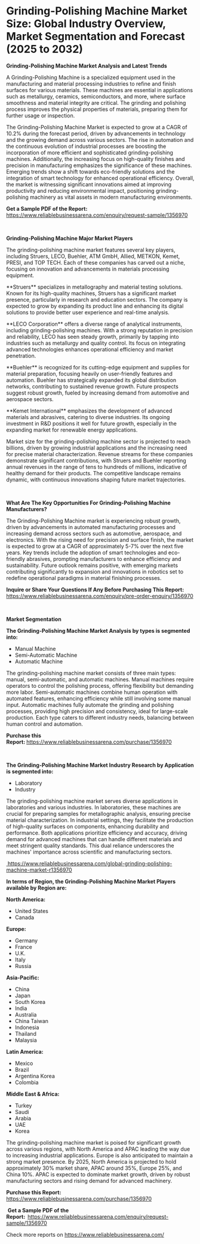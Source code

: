<p><h1>Grinding-Polishing Machine Market Size: Global Industry Overview, Market Segmentation and Forecast (2025 to 2032)</h1></p><p><strong>Grinding-Polishing Machine Market Analysis and Latest Trends</strong></p>
<p><p>A Grinding-Polishing Machine is a specialized equipment used in the manufacturing and material processing industries to refine and finish surfaces for various materials. These machines are essential in applications such as metallurgy, ceramics, semiconductors, and more, where surface smoothness and material integrity are critical. The grinding and polishing process improves the physical properties of materials, preparing them for further usage or inspection. </p><p>The Grinding-Polishing Machine Market is expected to grow at a CAGR of 10.2% during the forecast period, driven by advancements in technology and the growing demand across various sectors. The rise in automation and the continuous evolution of industrial processes are boosting the incorporation of more efficient and sophisticated grinding-polishing machines. Additionally, the increasing focus on high-quality finishes and precision in manufacturing emphasizes the significance of these machines. Emerging trends show a shift towards eco-friendly solutions and the integration of smart technology for enhanced operational efficiency. Overall, the market is witnessing significant innovations aimed at improving productivity and reducing environmental impact, positioning grinding-polishing machinery as vital assets in modern manufacturing environments.</p></p>
<p><strong>Get a Sample PDF of the Report:&nbsp;</strong> <a href="https://www.reliablebusinessarena.com/enquiry/request-sample/1356970?utm_campaign=3443&utm_medium=2&utm_source=Github&utm_content=ia&utm_term=11042025&utm_id=grinding-polishing-machine">https://www.reliablebusinessarena.com/enquiry/request-sample/1356970</a></p>
<p>&nbsp;</p>
<p><strong>Grinding-Polishing Machine Major Market Players</strong></p>
<p><p>The grinding-polishing machine market features several key players, including Struers, LECO, Buehler, ATM GmbH, Allied, METKON, Kemet, PRESI, and TOP TECH. Each of these companies has carved out a niche, focusing on innovation and advancements in materials processing equipment.</p><p>**Struers** specializes in metallography and material testing solutions. Known for its high-quality machines, Struers has a significant market presence, particularly in research and education sectors. The company is expected to grow by expanding its product line and enhancing its digital solutions to provide better user experience and real-time analysis.</p><p>**LECO Corporation** offers a diverse range of analytical instruments, including grinding-polishing machines. With a strong reputation in precision and reliability, LECO has seen steady growth, primarily by tapping into industries such as metallurgy and quality control. Its focus on integrating advanced technologies enhances operational efficiency and market penetration.</p><p>**Buehler** is recognized for its cutting-edge equipment and supplies for material preparation, focusing heavily on user-friendly features and automation. Buehler has strategically expanded its global distribution networks, contributing to sustained revenue growth. Future prospects suggest robust growth, fueled by increasing demand from automotive and aerospace sectors.</p><p>**Kemet International** emphasizes the development of advanced materials and abrasives, catering to diverse industries. Its ongoing investment in R&D positions it well for future growth, especially in the expanding market for renewable energy applications.</p><p>Market size for the grinding-polishing machine sector is projected to reach billions, driven by growing industrial applications and the increasing need for precise material characterization. Revenue streams for these companies demonstrate significant contributions, with Struers and Buehler reporting annual revenues in the range of tens to hundreds of millions, indicative of healthy demand for their products. The competitive landscape remains dynamic, with continuous innovations shaping future market trajectories.</p></p>
<p>&nbsp;</p>
<p><strong>What Are The Key Opportunities For Grinding-Polishing Machine Manufacturers?</strong></p>
<p><p>The Grinding-Polishing Machine market is experiencing robust growth, driven by advancements in automated manufacturing processes and increasing demand across sectors such as automotive, aerospace, and electronics. With the rising need for precision and surface finish, the market is expected to grow at a CAGR of approximately 5-7% over the next five years. Key trends include the adoption of smart technologies and eco-friendly abrasives, prompting manufacturers to enhance efficiency and sustainability. Future outlook remains positive, with emerging markets contributing significantly to expansion and innovations in robotics set to redefine operational paradigms in material finishing processes.</p></p>
<p><strong>Inquire or Share Your Questions If Any Before Purchasing This Report:</strong> <a href="https://www.reliablebusinessarena.com/enquiry/pre-order-enquiry/1356970?utm_campaign=3443&utm_medium=2&utm_source=Github&utm_content=ia&utm_term=11042025&utm_id=grinding-polishing-machine">https://www.reliablebusinessarena.com/enquiry/pre-order-enquiry/1356970</a></p>
<p>&nbsp;</p>
<p><strong>Market Segmentation</strong></p>
<p><strong>The Grinding-Polishing Machine Market Analysis by types is segmented into:</strong></p>
<p><ul><li>Manual Machine</li><li>Semi-Automatic Machine</li><li>Automatic Machine</li></ul></p>
<p><p>The grinding-polishing machine market consists of three main types: manual, semi-automatic, and automatic machines. Manual machines require operators to control the polishing process, offering flexibility but demanding more labor. Semi-automatic machines combine human operation with automated features, enhancing efficiency while still involving some manual input. Automatic machines fully automate the grinding and polishing processes, providing high precision and consistency, ideal for large-scale production. Each type caters to different industry needs, balancing between human control and automation.</p></p>
<p><strong>Purchase this Report:&nbsp;</strong><a href="https://www.reliablebusinessarena.com/purchase/1356970?utm_campaign=3443&utm_medium=2&utm_source=Github&utm_content=ia&utm_term=11042025&utm_id=grinding-polishing-machine">https://www.reliablebusinessarena.com/purchase/1356970</a></p>
<p>&nbsp;</p>
<p><strong>The Grinding-Polishing Machine Market Industry Research by Application is segmented into:</strong></p>
<p><ul><li>Laboratory</li><li>Industry</li></ul></p>
<p><p>The grinding-polishing machine market serves diverse applications in laboratories and various industries. In laboratories, these machines are crucial for preparing samples for metallographic analysis, ensuring precise material characterization. In industrial settings, they facilitate the production of high-quality surfaces on components, enhancing durability and performance. Both applications prioritize efficiency and accuracy, driving demand for advanced machines that can handle different materials and meet stringent quality standards. This dual reliance underscores the machines' importance across scientific and manufacturing sectors.</p></p>
<p><a href="https://www.reliablebusinessarena.com/global-grinding-polishing-machine-market-r1356970?utm_campaign=3443&utm_medium=2&utm_source=Github&utm_content=ia&utm_term=11042025&utm_id=grinding-polishing-machine">&nbsp;https://www.reliablebusinessarena.com/global-grinding-polishing-machine-market-r1356970</a></p>
<p><strong>In terms of Region, the Grinding-Polishing Machine Market Players available by Region are:</strong></p>
<p>
    <p> <strong> North America: </strong>
        <ul>
            <li>United States</li>
            <li>Canada</li>
        </ul>
        </p> 
    <p> <strong> Europe: </strong>
        <ul>
            <li>Germany</li>
            <li>France</li>
            <li>U.K.</li>
            <li>Italy</li>
            <li>Russia</li>
        </ul>
        </p> 
    <p> <strong> Asia-Pacific: </strong>
        <ul>
            <li>China</li>
            <li>Japan</li>
            <li>South Korea</li>
            <li>India</li>
            <li>Australia</li>
            <li>China Taiwan</li>
            <li>Indonesia</li>
            <li>Thailand</li>
            <li>Malaysia</li>
        </ul>
        </p> 
    <p> <strong> Latin America: </strong>
        <ul>
            <li>Mexico</li>
            <li>Brazil</li>
            <li>Argentina Korea</li>
            <li>Colombia</li>
        </ul>
        </p> 
    <p> <strong> Middle East & Africa: </strong>
        <ul>
            <li>Turkey</li>
            <li>Saudi</li>
            <li>Arabia</li>
            <li>UAE</li>
            <li>Korea</li>
        </ul>
    </p>
    </p>
<p><p>The grinding-polishing machine market is poised for significant growth across various regions, with North America and APAC leading the way due to increasing industrial applications. Europe is also anticipated to maintain a strong market presence. By 2025, North America is projected to hold approximately 30% market share, APAC around 35%, Europe 25%, and China 10%. APAC is expected to dominate market growth, driven by robust manufacturing sectors and rising demand for advanced machinery.</p></p>
<p><strong>Purchase this Report: </strong><a href="https://www.reliablebusinessarena.com/purchase/1356970?utm_campaign=3443&utm_medium=2&utm_source=Github&utm_content=ia&utm_term=11042025&utm_id=grinding-polishing-machine">https://www.reliablebusinessarena.com/purchase/1356970</a></p>
<p>&nbsp;<strong>Get a Sample PDF of the Report:&nbsp;&nbsp;</strong><a href="https://www.reliablebusinessarena.com/enquiry/request-sample/1356970?utm_campaign=3443&utm_medium=2&utm_source=Github&utm_content=ia&utm_term=11042025&utm_id=grinding-polishing-machine">https://www.reliablebusinessarena.com/enquiry/request-sample/1356970</a></p>
<p><strong></strong></p>
<p>Check more reports on <a href="https://www.reliablebusinessarena.com/?utm_campaign=3443&utm_medium=2&utm_source=Github&utm_content=ia&utm_term=11042025&utm_id=grinding-polishing-machine">https://www.reliablebusinessarena.com/</a></p>